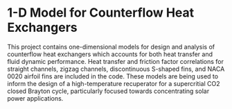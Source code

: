 # 1-D Model for Counterflow Heat Exchangers

This project contains one-dimensional models for design and analysis of counterflow heat exchangers which accounts for both heat transfer and fluid dynamic performance. Heat transfer and friction factor correlations for straight channels, zigzag channels, discontinuous S-shaped fins, and NACA 0020 airfoil fins are included in the code. These models are being used to inform the design of a high-temperature recuperator for a supercritial CO2 closed Brayton cycle, particularly focused towards concentrating solar power applications. 
